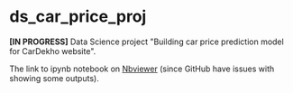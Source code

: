 # ds_car_price_proj
**\[IN PROGRESS\]** Data Science project "Building car price prediction model for CarDekho website".

The link to ipynb notebook on [Nbviewer](https://nbviewer.org/github/ZaikaBohdan/ds_car_price_proj/blob/main/car_price_pred.ipynb) (since GitHub have issues with showing some outputs).
